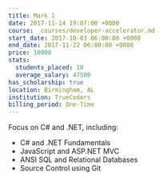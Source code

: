 ```yaml
---
title: Mark 1
date: 2017-11-14 19:07:00 +0000
course: _courses/developer-accelerator.md
start_date: 2017-10-03 06:00:00 +0000
end_date: 2017-11-22 06:00:00 +0000
price: 10000
stats:
  students_placed: 10
  average_salary: 47500
has_scholarship: true
location: Birmingham, AL
institution: TrueCoders
billing_period: One-Time
---
```


Focus on C# and .NET, including:

* C# and .NET Fundamentals
* JavaScript and ASP.NET MVC
* ANSI SQL and Relational Databases
* Source Control using Git
